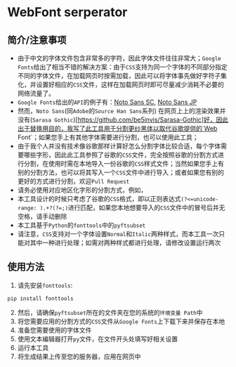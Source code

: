 # WebFont serperator

## 简介/注意事项
* 由于中文的字体文件包含非常多的字符，因此字体文件往往非常大；`Google Fonts`给出了相当不错的解决方案：由于`CSS`支持为同一个字体的不同部分指定不同的字体文件，在加载网页时按需加载，因此可以将字体事先做好字符子集化，并设置好相应的`CSS`文件，这样在加载网页时即可尽量减少消耗不必要的网络流量了。
* `Google Fonts`给出的`API`的例子有：[Noto Sans SC](https://fonts.googleapis.com/css?family=Noto+Sans+SC), [Noto Sans JP](https://fonts.googleapis.com/css?family=Noto+Sans+JP)
* 然而，`Noto Sans`(同`Adobe`的`Source Han Sans`系列) 在网页上上的渲染效果并没有(`Sarasa Gothic`)[https://github.com/be5invis/Sarasa-Gothic]好，因此出于替换用目的，我写了此工具用于分割更纱黑体以取代谷歌提供的`Web Font`；如果您手上有其他字体需要进行分割，也可以使用此工具；
* 由于我个人并没有技术像谷歌那样计算好怎么分割字体比较合适，每个字体需要哪些字形，因此此工具参照了谷歌的`CSS`文件，完全按照谷歌的分割方式进行分割，在使用时需在本地导入一份谷歌的`CSS`样式文件；当然如果您手上有别的分割方法，也可以将其写入一个`CSS`文件中进行导入；或者如果您有别的更好的方式进行分割，欢迎`Pull Request`
* 请务必使用对应地区化字形的分割方式，例如，
* 本工具设计的时候只考虑了谷歌的`CSS`格式，即以正则表达式`(?<=unicode-range: ).+?(?=;)`进行匹配，如果您本地想要导入的`CSS`文件中的冒号后并无空格，请手动删除
* 本工具基于`Python`的`fonttools`中的`pyftsubset`
* 请注意，`CSS`支持对一个字体设置`Normal`和`Italic`两种样式，而本工具一次只能对其中一种进行处理；如需对两种样式都进行处理，请修改设置运行两次

## 使用方法
1. 请先安装`fonttools`:
```
pip install fonttools
```
2. 然后，请确保`pyftsubset`所在的文件夹在您的系统的`环境变量 Path`中
3. 将您需要应用的分割方式的`CSS`文件从`Google Fonts`上下载下来并保存在本地
4. 准备您需要使用的字体文件
5. 使用文本编辑器打开`py`文件，在文件开头处填写好相关设置
6. 运行本工具
7. 将生成结果上传至您的服务器，应用在网页中
